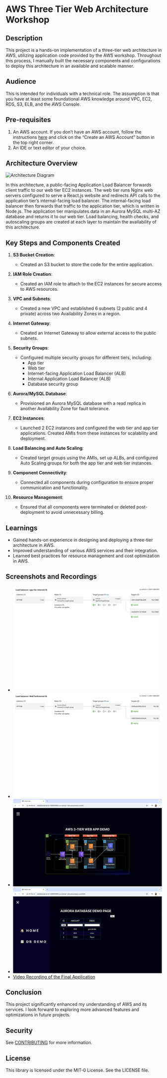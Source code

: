 # AWS Three Tier Web Architecture Workshop

## Description
This project is a hands-on implementation of a three-tier web architecture in AWS, utilizing application code provided by the AWS workshop. Throughout this process, I manually built the necessary components and configurations to deploy this architecture in an available and scalable manner.

## Audience
This is intended for individuals with a technical role. The assumption is that you have at least some foundational AWS knowledge around VPC, EC2, RDS, S3, ELB, and the AWS Console.

## Pre-requisites
1. An AWS account. If you don’t have an AWS account, follow the instructions [here](https://aws.amazon.com/console/) and click on the “Create an AWS Account” button in the top right corner.
2. An IDE or text editor of your choice.

## Architecture Overview
![Architecture Diagram](https://github.com/aws-samples/aws-three-tier-web-architecture-workshop/blob/main/application-code/web-tier/src/assets/3TierArch.png)

In this architecture, a public-facing Application Load Balancer forwards client traffic to our web tier EC2 instances. The web tier runs Nginx web servers configured to serve a React.js website and redirects API calls to the application tier’s internal-facing load balancer. The internal-facing load balancer then forwards that traffic to the application tier, which is written in Node.js. The application tier manipulates data in an Aurora MySQL multi-AZ database and returns it to our web tier. Load balancing, health checks, and autoscaling groups are created at each layer to maintain the availability of this architecture.

## Key Steps and Components Created

1. **S3 Bucket Creation**:
   - Created an S3 bucket to store the code for the entire application.

2. **IAM Role Creation**:
   - Created an IAM role to attach to the EC2 instances for secure access to AWS resources.

3. **VPC and Subnets**:
   - Created a new VPC and established 6 subnets (2 public and 4 private) across two Availability Zones in a region.

4. **Internet Gateway**:
   - Created an Internet Gateway to allow external access to the public subnets.

5. **Security Groups**:
   - Configured multiple security groups for different tiers, including:
     - App tier
     - Web tier
     - Internet-facing Application Load Balancer (ALB)
     - Internal Application Load Balancer (ALB)
     - Database security group

6. **Aurora/MySQL Database**:
   - Provisioned an Aurora MySQL database with a read replica in another Availability Zone for fault tolerance.

7. **EC2 Instances**:
   - Launched 2 EC2 instances and configured the web tier and app tier applications. Created AMIs from these instances for scalability and deployment.

8. **Load Balancing and Auto Scaling**:
   - Created target groups using the AMIs, set up ALBs, and configured Auto Scaling groups for both the app tier and web tier instances.

9. **Component Connectivity**:
   - Connected all components during configuration to ensure proper communication and functionality.

10. **Resource Management**:
    - Ensured that all components were terminated or deleted post-deployment to avoid unnecessary billing.

## Learnings
- Gained hands-on experience in designing and deploying a three-tier architecture in AWS.
- Improved understanding of various AWS services and their integration.
- Learned best practices for resource management and cost optimization in AWS.

## Screenshots and Recordings
- ![Deployment Screenshot](App_Tier_LoadBalancers_EC2_ca-central-1-1.png)
- ![Application Screenshot](Web_Tier_LoadBalancerDetails_EC2_ca-central-1.jpg)
- ![Home Page Screenshot](HomePage.png)
- ![DbPage Screenshot](DbPage.png)
- [Video Recording of the Final Application](AppDemo.mov)

## Conclusion
This project significantly enhanced my understanding of AWS and its services. I look forward to exploring more advanced features and optimizations in future projects.

## Security
See [CONTRIBUTING](CONTRIBUTING.md#security-issue-notifications) for more information.

## License
This library is licensed under the MIT-0 License. See the LICENSE file.
